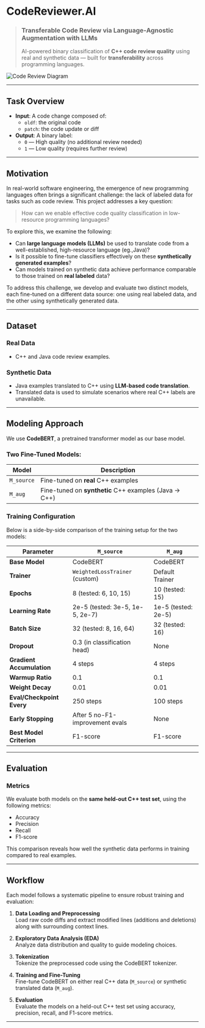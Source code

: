 # CodeReviewer.AI  
> ### Transferable Code Review via Language-Agnostic Augmentation with LLMs  
> AI-powered binary classification of **C++ code review quality** using real and synthetic data — built for **transferability** across programming languages.

![Code Review Diagram](FinalPPT/GraphicalAbstract.png) 

---

## Task Overview

- **Input**: A code change composed of:
  - `oldf`: the original code
  - `patch`: the code update or diff
- **Output**: A binary label:
  - `0` — High quality (no additional review needed)
  - `1` — Low quality (requires further review)

---

## Motivation

In real-world software engineering, the emergence of new programming languages often brings a significant challenge: the lack of labeled data for tasks such as code review. This project addresses a key question:

> How can we enable effective code quality classification in low-resource programming languages?

To explore this, we examine the following:

- Can **large language models (LLMs)** be used to translate code from a well-established, high-resource language (eg.,Java)?
- Is it possible to fine-tune classifiers effectively on these **synthetically generated examples**?   
- Can models trained on synthetic data achieve performance comparable to those trained on **real labeled** data?

To address this challenge, we develop and evaluate two distinct models, each fine-tuned on a different data source: one using real labeled data, and the other using synthetically generated data.

---

## Dataset

### Real Data
- C++ and Java code review examples.

### Synthetic Data
- Java examples translated to C++ using **LLM-based code translation**.
- Translated data is used to simulate scenarios where real C++ labels are unavailable.

---

## Modeling Approach

We use **CodeBERT**, a pretrained transformer model as our base model.

### Two Fine-Tuned Models:

| Model     | Description                                             |
|-----------|---------------------------------------------------------|
| `M_source`| Fine-tuned on **real** C++ examples                     |
| `M_aug`   | Fine-tuned on **synthetic** C++ examples (Java → C++)   |

### Training Configuration

Below is a side-by-side comparison of the training setup for the two models:

| Parameter               | `M_source`                                   | `M_aug`                                     |
|-------------------------|----------------------------------------------|---------------------------------------------|
| **Base Model**          | CodeBERT                                     | CodeBERT                                    |
| **Trainer**             | `WeightedLossTrainer` (custom)               | Default Trainer                             |
| **Epochs**              | 8 (tested: 6, 10, 15)                        | 10 (tested: 15)                             |
| **Learning Rate**       | 2e-5 (tested: 3e-5, 1e-5, 2e-7)              | 1e-5 (tested: 2e-5)                         |
| **Batch Size**          | 32 (tested: 8, 16, 64)                       | 32 (tested: 16)                             |
| **Dropout**             | 0.3 (in classification head)                 | None                                        |
| **Gradient Accumulation**| 4 steps                                     | 4 steps                                     |
| **Warmup Ratio**        | 0.1                                          | 0.1                                         |
| **Weight Decay**        | 0.01                                         | 0.01                                        |
| **Eval/Checkpoint Every**| 250 steps                                   | 100 steps                                   |
| **Early Stopping**      | After 5 no-F1-improvement evals              | None                                        |
| **Best Model Criterion**| F1-score                                     | F1-score                                    |


---

## Evaluation

### Metrics
We evaluate both models on the **same held-out C++ test set**, using the following metrics:
- Accuracy
- Precision
- Recall
- F1-score

This comparison reveals how well the synthetic data performs in training compared to real examples.

---

## Workflow

Each model follows a systematic pipeline to ensure robust training and evaluation:

1. **Data Loading and Preprocessing**  
   Load raw code diffs and extract modified lines (additions and deletions) along with surrounding context lines.

2. **Exploratory Data Analysis (EDA)**  
   Analyze data distribution and quality to guide modeling choices.

3. **Tokenization**  
   Tokenize the preprocessed code using the CodeBERT tokenizer.

4. **Training and Fine-Tuning**  
   Fine-tune CodeBERT on either real C++ data (`M_source`) or synthetic translated data (`M_aug`).

5. **Evaluation**  
   Evaluate the models on a held-out C++ test set using accuracy, precision, recall, and F1-score metrics.

---
